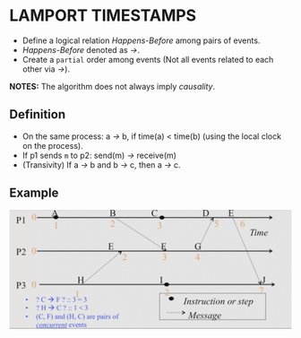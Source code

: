 # LAMPORT TIMESTAMPS
- Define a logical relation _Happens-Before_ among pairs of events.
- _Happens-Before_ denoted as _->_.
- Create a `partial` order among events (Not all events related to each other via _->_).

**NOTES:**
The algorithm does not always imply _causality_.

## Definition
- On the same process: a _->_ b, if time(a) < time(b) (using the local clock on the process).
- If p1 sends `m` to p2: send(m) _->_ receive(m)
- (Transivity) If a _->_ b and b _->_ c, then a _->_ c.

## Example
![linr](./imgs/ex.png)
